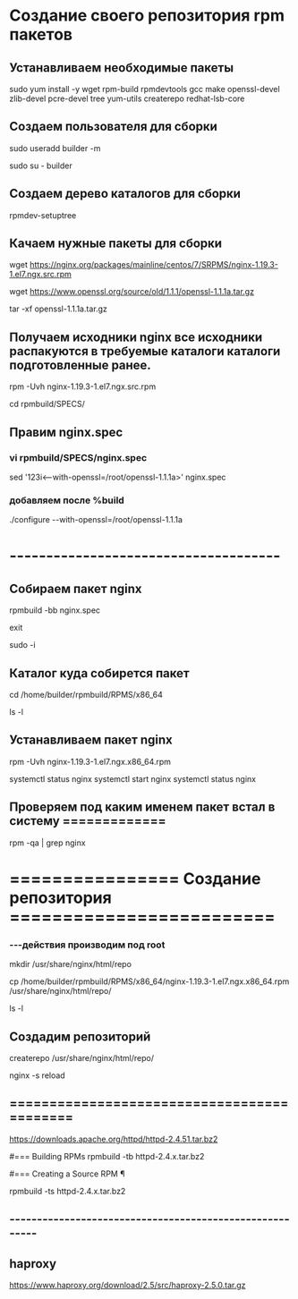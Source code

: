 # Создание своего репозитория rpm пакетов

## Устанавливаем необходимые пакеты 

sudo yum install -y wget rpm-build rpmdevtools gcc make openssl-devel zlib-devel pcre-devel tree yum-utils createrepo redhat-lsb-core

## Создаем пользователя для сборки

sudo useradd builder -m

sudo su - builder

## Создаем дерево каталогов для сборки

rpmdev-setuptree

## Качаем нужные пакеты для сборки

wget https://nginx.org/packages/mainline/centos/7/SRPMS/nginx-1.19.3-1.el7.ngx.src.rpm

wget https://www.openssl.org/source/old/1.1.1/openssl-1.1.1a.tar.gz

tar -xf openssl-1.1.1a.tar.gz

## Получаем исходники nginx все исходники распакуются в требуемые каталоги каталоги подготовленные ранее.

rpm -Uvh nginx-1.19.3-1.el7.ngx.src.rpm

cd rpmbuild/SPECS/

## Правим nginx.spec
### vi rpmbuild/SPECS/nginx.spec

sed '123i<--with-openssl=/root/openssl-1.1.1a>' nginx.spec

### добавляем после %build
./configure
--with-openssl=/root/openssl-1.1.1a

# -------------------------------------

## Собираем пакет nginx

rpmbuild -bb nginx.spec

exit

sudo -i
## Каталог куда собирется пакет

cd /home/builder/rpmbuild/RPMS/x86_64

ls -l

## Устанавливаем пакет nginx

rpm -Uvh nginx-1.19.3-1.el7.ngx.x86_64.rpm

systemctl status nginx
systemctl start nginx
systemctl status nginx

## Проверяем под каким именем пакет встал в систему =============

rpm -qa | grep nginx


# ================ Создание репозитория =========================
### ---действия производим под root

mkdir /usr/share/nginx/html/repo

cp /home/builder/rpmbuild/RPMS/x86_64/nginx-1.19.3-1.el7.ngx.x86_64.rpm /usr/share/nginx/html/repo/

ls -l

## Создадим репозиторий

createrepo /usr/share/nginx/html/repo/

nginx -s reload
## ===========================================

https://downloads.apache.org/httpd/httpd-2.4.51.tar.bz2

#=== Building RPMs 
rpmbuild -tb httpd-2.4.x.tar.bz2

#=== Creating a Source RPM ¶

rpmbuild -ts httpd-2.4.x.tar.bz2

## --------------------------------------------------------

## haproxy
https://www.haproxy.org/download/2.5/src/haproxy-2.5.0.tar.gz
